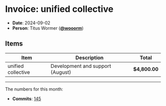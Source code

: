 # Invoice: unified collective

* **Date**: 2024-09-02
* **Person**: Titus Wormer ([**@wooorm**](https://github.com/wooorm))

## Items

| Item               | Description                      | Total         |
| ------------------ | -------------------------------- | ------------- |
| unified collective | Development and support (August) | **$4,800.00** |

***

The numbers for this month:

* **Commits**: [145](https://github.com/search?q=author%3Awooorm+committer-date%3A%222024-07-31..2024-08-31%22\&type=commits)
